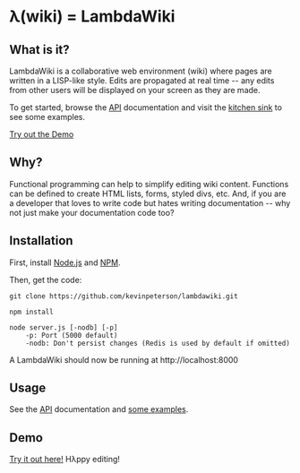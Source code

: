 # λ(wiki) = LambdaWiki
## What is it?
LambdaWiki is a collaborative web environment (wiki) where pages are written in a LISP-like style. Edits are propagated at real time -- any edits from other users will be displayed on your screen as they are made.

To get started, browse the [API](https://github.com/kevinpeterson/lambdawiki/wiki/API) documentation and visit the [kitchen sink](https://github.com/kevinpeterson/lambdawiki/wiki/kitchensink) to see some examples.

[Try out the Demo](http://lambdawiki.kevinp.me)

## Why?
Functional programming can help to simplify editing wiki content. Functions can be defined to create HTML lists, forms, styled divs, etc. And, if you are a developer that loves to write code but hates writing documentation -- why not just make your documentation code too?

## Installation
First, install [Node.js](http://nodejs.org/) and [NPM](https://npmjs.org/).

Then, get the code:

    git clone https://github.com/kevinpeterson/lambdawiki.git

    npm install

    node server.js [-nodb] [-p]
    	-p: Port (5000 default)
    	-nodb: Don't persist changes (Redis is used by default if omitted)

A LambdaWiki should now be running at http://localhost:8000

## Usage
See the [API](https://github.com/kevinpeterson/lambdawiki/wiki/API) documentation and [some examples](https://github.com/kevinpeterson/lambdawiki/wiki/kitchensink).

## Demo
[Try it out here!](http://lambdawiki.kevinp.me)
Hλppy editing!